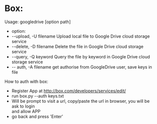 Box:
===============================
Usage:
googledrive [option path]  
* option:
* --upload, -U filename  Upload local file to Google Drive cloud storage service   
* --delete, -D filename  Delete the file in Google Drive cloud storage service  
* --query,  -Q keyword   Query the file by keyword in Google Drive cloud storage service  
* -- auth,  -A filename  get authorise from GoogleDrive user, save keys in file  

How to auth with box:
* Register App at http://box.com/developers/services/edit/
* run box.py --auth keys.txt
* Will be prompt to visit a url, copy/paste the url in browser, you will be ask to login  
  and allow APP
* go back and press 'Enter'
